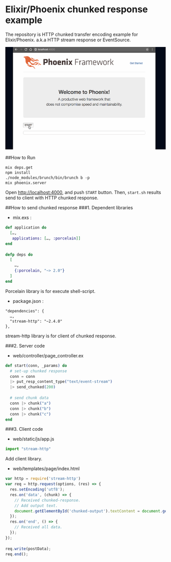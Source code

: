# Elixir/Phoenix chunked response example
The repository is HTTP chunked transfer encoding example for Elixir/Phoenix. a.k.a HTTP stream response or EventSource.

![chunk_demo.gif](chunk_demo.gif)


##How to Run
```
mix deps.get
npm install
./node_modules/brunch/bin/brunch b -p
mix phoenix.server
```

Open <http://localhost:4000>, and push `START` button. Then, `start.sh` results send to client with HTTP chunked response.


##How to send chunked response
###1. Dependent libraries
- mix.exs :

```elixir
def application do
  […,
   applications: […, :porcelain]]
end

defp deps do
  [
    …,
    {:porcelain, "~> 2.0"}
  ]
end
```

Porcelain library is for execute shell-script.


- package.json :

```
"dependencies": {
  …,
  "stream-http": "~2.4.0"
},
```

stream-http library is for client of chunked response.


###2. Server code
- web/controller/page_controller.ex

```elixir
def start(conn, _params) do
  # set-up chunked response
  conn = conn
  |> put_resp_content_type("text/event-stream")
  |> send_chunked(200)

  # send chunk data
  conn |> chunk("a")
  conn |> chunk("b")
  conn |> chunk("c")
end
```


###3. Client code
- web/static/js/app.js

```javascript
import "stream-http"
```

Add client library.

- web/templates/page/index.html

```javascript
var http = require('stream-http')
var req = http.request(options, (res) => {
  res.setEncoding('utf8');
  res.on('data', (chunk) => {
    // Received chunked-response.
    // Add output text.
    document.getElementById('chunked-output').textContent = document.getElementById('chunked-output').textContent + chunk;
  });
  res.on('end', () => {
    // Received all data.
  });
});

req.write(postData);
req.end();
```
